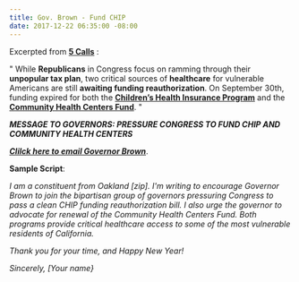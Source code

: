 ```yaml
---
title: Gov. Brown - Fund CHIP
date: 2017-12-22 06:35:00 -08:00
---
```


Excerpted from [**5 Calls**](https://5calls.org/issue/pressure-governors-support-chip) :

"  While **Republicans** in Congress focus on ramming through their **unpopular tax plan**, two critical sources of **healthcare** for vulnerable Americans are still **awaiting funding reauthorization**. On September 30th, funding expired for both the [**Children’s Health Insurance Program**](https://www.healthcare.gov/glossary/childrens-health-insurance-program-chip/) and the [**Community Health Centers Fund**](http://www.nachc.org/policy-matters/federal-issues/appropriations/).  "

***MESSAGE TO GOVERNORS: PRESSURE CONGRESS TO FUND CHIP AND COMMUNITY HEALTH CENTERS***

[***Clilck here to email Governor Brown***](https://govapps.gov.ca.gov/gov39mail/).

**Sample Script**:

*I am a constituent from Oakland [zip].
I'm writing to encourage Governor Brown to join the bipartisan group of governors pressuring Congress to pass a clean CHIP funding reauthorization bill. I also urge the governor to advocate for renewal of the Community Health Centers Fund. Both programs provide critical healthcare access to some of the most vulnerable residents of California.*

*Thank you for your time, and Happy New Year!*

*Sincerely,
[Your name}*